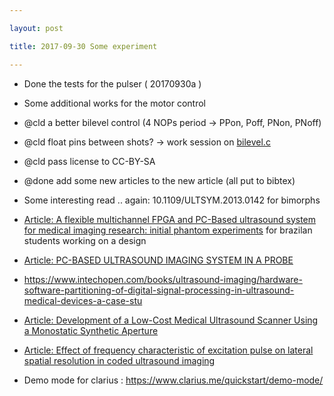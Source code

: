 ```yaml
---

layout: post

title: 2017-09-30 Some experiment

---
```



-   Done the tests for the pulser ( 20170930a )
-   Some additional works for the motor control
-   @cld a better bilevel control (4 NOPs period -&gt; PPon, Poff, PNon,
    PNoff)
-   @cld float pins between shots? -&gt; work session on
    [bilevel.c](/retired/alt.tbo/test/bilevel.c)
-   @cld pass license to CC-BY-SA

-   @done add some new articles to the new article (all put to bibtex)

-   Some interesting read .. again: 10.1109/ULTSYM.2013.0142 for
    bimorphs
-   [Article: A flexible multichannel FPGA and PC-Based ultrasound
    system for medical imaging research: initial phantom
    experiments](http://www.scielo.br/scielo.php?script=sci_arttext&pid=S2446-47402015000300277)
    for brazilan students working on a design
-   [Article: PC-BASED ULTRASOUND IMAGING SYSTEM IN A
    PROBE](http://citeseerx.ist.psu.edu/viewdoc/download?doi=10.1.1.132.5199&rep=rep1&type=pdf)
-   https://www.intechopen.com/books/ultrasound-imaging/hardware-software-partitioning-of-digital-signal-processing-in-ultrasound-medical-devices-a-case-stu
-   [Article: Development of a Low-Cost Medical Ultrasound Scanner Using
    a Monostatic Synthetic
    Aperture](http://ieeexplore.ieee.org/document/7982705/%20for%20this%20awesome%20work%20on%20a%20probe)
-   [Article: Effect of frequency characteristic of excitation pulse on
    lateral spatial resolution in coded ultrasound
    imaging](http://iopscience.iop.org/article/10.7567/JJAP.56.07JF16/meta)

-   Demo mode for clarius : https://www.clarius.me/quickstart/demo-mode/


